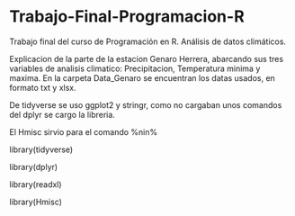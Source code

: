 # Trabajo-Final-Programacion-R
Trabajo final del curso de Programación en R. Análisis de datos climáticos.

Explicacion de la parte de la estacion Genaro Herrera, abarcando sus tres variables de analisis climatico: Precipitacion, Temperatura minima y maxima.
En la carpeta Data_Genaro se encuentran los datas usados, en formato txt y xlsx.

De tidyverse se uso ggplot2 y stringr, como no cargaban unos comandos del dplyr se cargo la libreria.

El Hmisc sirvio para el comando %nin%

library(tidyverse)

library(dplyr)

library(readxl)

library(Hmisc)










